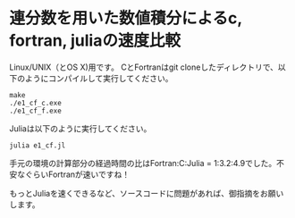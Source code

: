 # 連分数を用いた数値積分によるc, fortran, juliaの速度比較

Linux/UNIX（とOS X)用です。
CとFortranはgit cloneしたディレクトリで、以下のようにコンパイルして実行してください。

	make
	./e1_cf_c.exe
	./e1_cf_f.exe

Juliaは以下のように実行してください。

	julia e1_cf.jl

手元の環境の計算部分の経過時間の比はFortran:C:Julia = 1:3.2:4.9でした。不安なぐらいFortranが速いですね！

もっとJuliaを速くできるなど、ソースコードに問題があれば、御指摘をお願いします。
